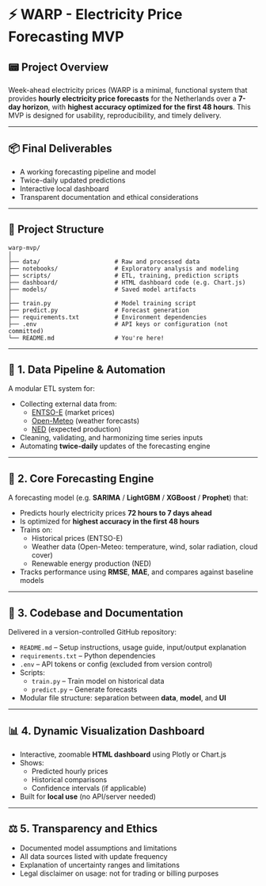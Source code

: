 # ⚡ WARP - Electricity Price Forecasting MVP

## 📟 Project Overview
Week-ahead electricity prices (WARP is a minimal, functional system that provides **hourly electricity price forecasts** for the Netherlands over a **7-day horizon**, with **highest accuracy optimized for the first 48 hours**. This MVP is designed for usability, reproducibility, and timely delivery.

---

## 📦 Final Deliverables

- A working forecasting pipeline and model
- Twice-daily updated predictions
- Interactive local dashboard
- Transparent documentation and ethical considerations

---

## 📁 Project Structure

```
warp-mvp/
│
├── data/                     # Raw and processed data
├── notebooks/                # Exploratory analysis and modeling
├── scripts/                  # ETL, training, prediction scripts
├── dashboard/                # HTML dashboard code (e.g. Chart.js)
├── models/                   # Saved model artifacts
│
├── train.py                  # Model training script
├── predict.py                # Forecast generation
├── requirements.txt          # Environment dependencies
├── .env                      # API keys or configuration (not committed)
└── README.md                 # You're here!
```

---

## 🔄 1. Data Pipeline & Automation

A modular ETL system for:

- Collecting external data from:
  - [ENTSO-E](https://www.entsoe.eu/) (market prices)
  - [Open-Meteo](https://open-meteo.com/) (weather forecasts)
  - [NED](https://ned.nl) (expected production)
- Cleaning, validating, and harmonizing time series inputs
- Automating **twice-daily** updates of the forecasting engine

---

## 🤖 2. Core Forecasting Engine

A forecasting model (e.g. **SARIMA** / **LightGBM** / **XGBoost** / **Prophet**) that:

- Predicts hourly electricity prices **72 hours to 7 days ahead**
- Is optimized for **highest accuracy in the first 48 hours**
- Trains on:
  - Historical prices (ENTSO-E)
  - Weather data (Open-Meteo: temperature, wind, solar radiation, cloud cover)
  - Renewable energy production (NED)
- Tracks performance using **RMSE**, **MAE**, and compares against baseline models

---

## 🧪 3. Codebase and Documentation

Delivered in a version-controlled GitHub repository:

- `README.md` – Setup instructions, usage guide, input/output explanation
- `requirements.txt` – Python dependencies
- `.env` – API tokens or config (excluded from version control)
- Scripts:
  - `train.py` – Train model on historical data
  - `predict.py` – Generate forecasts
- Modular file structure: separation between **data**, **model**, and **UI**

---

## 📊 4. Dynamic Visualization Dashboard

- Interactive, zoomable **HTML dashboard** using Plotly or Chart.js
- Shows:
  - Predicted hourly prices
  - Historical comparisons
  - Confidence intervals (if applicable)
- Built for **local use** (no API/server needed)

---

## ⚖️ 5. Transparency and Ethics

- Documented model assumptions and limitations
- All data sources listed with update frequency
- Explanation of uncertainty ranges and limitations
- Legal disclaimer on usage: not for trading or billing purposes

